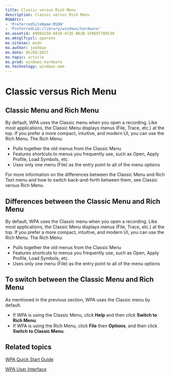 ```yaml
---
title: Classic versus Rich Menu
description: Classic versus Rich Menu
MSHAttr:
- 'PreferredSiteName:MSDN'
- 'PreferredLib:/library/windows/hardware'
ms.assetid: A9984250-6818-472E-B62B-1FB697789C38
ms.mktglfcycl: operate
ms.sitesec: msdn
ms.author: joshbax
ms.date: 05/05/2017
ms.topic: article
ms.prod: windows-hardware
ms.technology: windows-oem
---
```


# Classic versus Rich Menu


## Classic Menu and Rich Menu


By default, WPA uses the Classic menu when you open a recording. Like most applications, the Classic Menu displays menus (File, Trace, etc.) at the top. If you prefer a more compact, intuitive, and modern UI, you can use the Rich Menu. The Rich Menu:

-   Pulls together the old menus from the Classic Menu
-   Features shortcuts to menus you frequently use, such as Open, Apply Profile, Load Symbols, etc.
-   Uses only one menu (File) as the entry point to all of the menu options

For more information on the differences between the Classic Menu and Rich Text menu and how to switch back-and-forth between them, see Classic versus Rich Menu.

## Differences between the Classic Menu and Rich Menu


By default, WPA uses the Classic menu when you open a recording. Like most applications, the Classic Menu displays menus (File, Trace, etc.) at the top. If you prefer a more compact, intuitive, and modern UI, you can use the Rich Menu. The Rich Menu:

-   Pulls together the old menus from the Classic Menu
-   Features shortcuts to menus you frequently use, such as Open, Apply Profile, Load Symbols, etc.
-   Uses only one menu (File) as the entry point to all of the menu options

## To switch between the Classic Menu and Rich Menu


As mentioned in the previous section, WPA uses the Classic menu by default.

-   If WPA is using the Classic Menu, click **Help** and then click **Switch to Rich Menu**.
-   If WPA is using the Rich Menu, click **File** then **Options**, and then click **Switch to Classic Menu**.

## Related topics


[WPA Quick Start Guide](wpa-quick-start-guide.md)

[WPA User Interface](wpa-user-interface.md)

 

 







